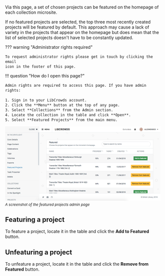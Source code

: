 Via this page, a set of chosen projects can be featured on the homepage of
each collection microsite.

If no featured projects are selected, the top three most recently created
projects will be featured by default. This approach may cause a lack of
variety in the projects that appear on the homepage but does mean that the
list of selected projects doesn't have to be constantly updated.

??? warning "Administrator rights required"

    To request administrator rights please get in touch by clicking the email
    icon in the footer of this page.

!!! question "How do I open this page?"

    Admin rights are required to access this page. If you have admin rights:

    1. Sign in to your LibCrowds account.
    2. Click the **Menu** button at the top of any page.
    3. Select **Collections** from the Admin section.
    4. Locate the collection in the table and click **Open**.
    5. Select **Featured Projects** from the main menu.

![A screenshot of the featured projects admin page](/assets/img/collection/featured.png?raw=true)
<br><small>*A screenshot of the featured projects admin page*</small>

## Featuring a project

To feature a project, locate it in the table and click the **Add to Featured**
button.

## Unfeaturing a project

To unfeature a project, locate it in the table and click the
**Remove from Featured** button.
